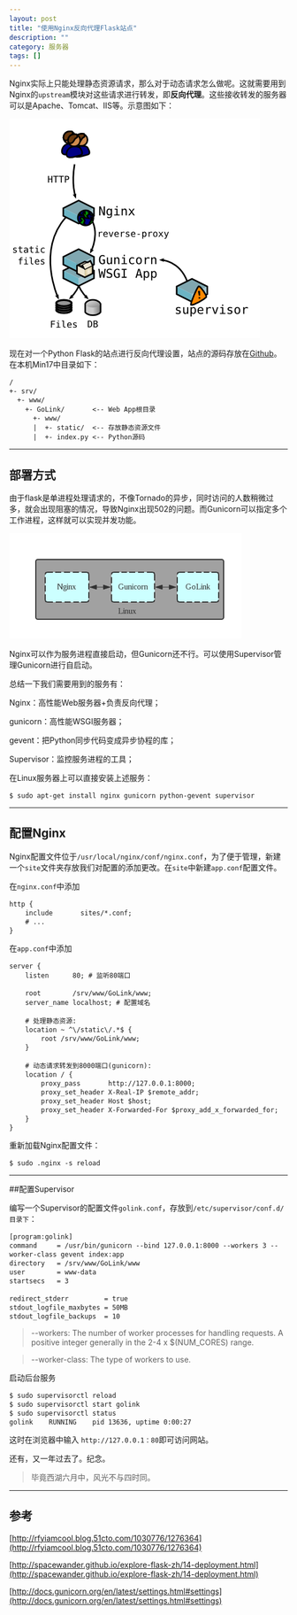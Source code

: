 ```yaml
---
layout: post
title: "使用Nginx反向代理Flask站点"
description: ""
category: 服务器
tags: []
---
```


Nginx实际上只能处理静态资源请求，那么对于动态请求怎么做呢。这就需要用到Nginx的`upstream`模块对这些请求进行转发，即**反向代理**。这些接收转发的服务器可以是Apache、Tomcat、IIS等。示意图如下：

![](/assets/images/proxy-1.png)

现在对一个Python Flask的站点进行反向代理设置，站点的源码存放在[Github](https://github.com/Huangtuzhi/GoLink)。在本机Min17中目录如下：

```
/
+- srv/
  +- www/
    +- GoLink/       <-- Web App根目录
      +- www/        
      |  +- static/  <-- 存放静态资源文件
      |  +- index.py <-- Python源码
```

--------------------------------------------

## 部署方式

由于flask是单进程处理请求的，不像Tornado的异步，同时访问的人数稍微过多，就会出现阻塞的情况，导致Nginx出现502的问题。而Gunicorn可以指定多个工作进程，这样就可以实现并发功能。

![](/assets/images/proxy-2.png)

Nginx可以作为服务进程直接启动，但Gunicorn还不行。可以使用Supervisor管理Gunicorn进行自启动。

总结一下我们需要用到的服务有：

Nginx：高性能Web服务器+负责反向代理；

gunicorn：高性能WSGI服务器；

gevent：把Python同步代码变成异步协程的库；

Supervisor：监控服务进程的工具；

在Linux服务器上可以直接安装上述服务：

```
$ sudo apt-get install nginx gunicorn python-gevent supervisor
```

--------------------------------------------

## 配置Nginx
Nginx配置文件位于`/usr/local/nginx/conf/nginx.conf`，为了便于管理，新建一个`site`文件夹存放我们对配置的添加更改。在`site`中新建`app.conf`配置文件。

在`nginx.conf`中添加
```
http {
    include       sites/*.conf;
    # ...
}
```

在`app.conf`中添加

```
server {
    listen      80; # 监听80端口

    root        /srv/www/GoLink/www; 
    server_name localhost; # 配置域名

    # 处理静态资源:
    location ~ ^\/static\/.*$ {
        root /srv/www/GoLink/www;
    }

    # 动态请求转发到8000端口(gunicorn):
    location / {
        proxy_pass       http://127.0.0.1:8000;
        proxy_set_header X-Real-IP $remote_addr;
        proxy_set_header Host $host;
        proxy_set_header X-Forwarded-For $proxy_add_x_forwarded_for;
    }
}
```

重新加载Nginx配置文件：

```
$ sudo .nginx -s reload
```

--------------------------------------------

##配置Supervisor

编写一个Supervisor的配置文件`golink.conf`，存放到`/etc/supervisor/conf.d/目录下`：

```
[program:golink]
command     = /usr/bin/gunicorn --bind 127.0.0.1:8000 --workers 3 --worker-class gevent index:app
directory   = /srv/www/GoLink/www
user        = www-data
startsecs   = 3

redirect_stderr         = true
stdout_logfile_maxbytes = 50MB
stdout_logfile_backups  = 10
```

> --workers: The number of worker processes for handling requests. A positive integer generally in the 2-4 x $(NUM_CORES) range. 

> --worker-class: The type of workers to use.

启动后台服务

```
$ sudo supervisorctl reload
$ sudo supervisorctl start golink
$ sudo supervisorctl status
golink    RUNNING    pid 13636, uptime 0:00:27
```

这时在浏览器中输入 `http://127.0.0.1：80`即可访问网站。

还有，又一年过去了。纪念。

> 毕竟西湖六月中，风光不与四时同。

--------------------------------------------

## 参考

[http://rfyiamcool.blog.51cto.com/1030776/1276364](http://rfyiamcool.blog.51cto.com/1030776/1276364)

[http://spacewander.github.io/explore-flask-zh/14-deployment.html](http://spacewander.github.io/explore-flask-zh/14-deployment.html)

[http://docs.gunicorn.org/en/latest/settings.html#settings](http://docs.gunicorn.org/en/latest/settings.html#settings)